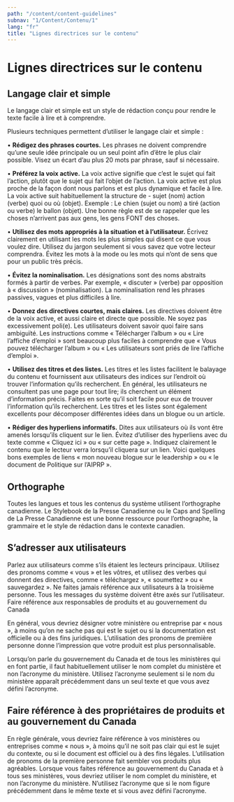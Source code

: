 ```yaml
---
path: "/content/content-guidelines"
subnav: "1/Content/Contenu/1"
lang: "fr"
title: "Lignes directrices sur le contenu"
---
```


<helmet>
<title> Lignes directrices sur le contenu - Système de conception Aurora </title>
</helmet>

# Lignes directrices sur le contenu

## Langage clair et simple
Le langage clair et simple est un style de rédaction conçu pour rendre le texte facile à lire et à comprendre.

Plusieurs techniques permettent d’utiliser le langage clair et simple :

•	 **Rédigez des phrases courtes.** Les phrases ne doivent comprendre qu’une seule idée principale ou un seul point afin d’être le plus clair possible. Visez un écart d’au plus 20 mots par phrase, sauf si nécessaire.

•	**Préférez la voix active.** La voix active signifie que c’est le sujet qui fait l’action, plutôt que le sujet qui fait l’objet de l’action. La voix active est plus proche de la façon dont nous parlons et est plus dynamique et facile à lire. La voix active suit habituellement la structure de - sujet (nom) action (verbe) quoi ou où (objet). Exemple : Le chien (sujet ou nom) a tiré (action ou verbe) le ballon (objet). Une bonne règle est de se rappeler que les choses n’arrivent pas aux gens, les gens FONT des choses.

•	**Utilisez des mots appropriés à la situation et à l’utilisateur.** Écrivez clairement en utilisant les mots les plus simples qui disent ce que vous voulez dire. Utilisez du jargon seulement si vous savez que votre lecteur comprendra. Évitez les mots à la mode ou les mots qui n’ont de sens que pour un public très précis.

•	**Évitez la nominalisation.** Les désignations sont des noms abstraits formés à partir de verbes. Par exemple, « discuter » (verbe) par opposition à « discussion » (nominalisation). La nominalisation rend les phrases passives, vagues et plus difficiles à lire.

•	**Donnez des directives courtes, mais claires.** Les directives doivent être de la voix active, et aussi claire et directe que possible. Ne soyez pas excessivement poli(e). Les utilisateurs doivent savoir quoi faire sans ambiguïté. Les instructions comme « Télécharger l’album » ou « Lire l’affiche d’emploi » sont beaucoup plus faciles à comprendre que « Vous pouvez télécharger l’album » ou « Les utilisateurs sont priés de lire l’affiche d’emploi ».

•	**Utilisez des titres et des listes.** Les titres et les listes facilitent le balayage du contenu et fournissent aux utilisateurs des indices sur l’endroit où trouver l’information qu’ils recherchent. En général, les utilisateurs ne consultent pas une page pour tout lire; ils cherchent un élément d’information précis. Faites en sorte qu’il soit facile pour eux de trouver l’information qu’ils recherchent. Les titres et les listes sont également excellents pour décomposer différentes idées dans un blogue ou un article.

•	**Rédiger des hyperliens informatifs.** Dites aux utilisateurs où ils vont être amenés lorsqu’ils cliquent sur le lien. Évitez d’utiliser des hyperliens avec du texte comme « Cliquez ici » ou « sur cette page ». Indiquez clairement le contenu que le lecteur verra lorsqu’il cliquera sur un lien. Voici quelques bons exemples de liens « mon nouveau blogue sur le leadership » ou « le document de Politique sur l’AIPRP ».

## Orthographe
Toutes les langues et tous les contenus du système utilisent l’orthographe canadienne. Le Stylebook de la Presse Canadienne ou le Caps and Spelling de La Presse Canadienne est une bonne ressource pour l’orthographe, la grammaire et le style de rédaction dans le contexte canadien.

## S’adresser aux utilisateurs
Parlez aux utilisateurs comme s’ils étaient les lecteurs principaux. Utilisez des pronoms comme « vous » et les vôtres, et utilisez des verbes qui donnent des directives, comme « téléchargez », « soumettez » ou « sauvegardez ». Ne faites jamais référence aux utilisateurs à la troisième personne. Tous les messages du système doivent être axés sur l’utilisateur.
Faire référence aux responsables de produits et au gouvernement du Canada

En général, vous devriez désigner votre ministère ou entreprise par « nous », à moins qu’on ne sache pas qui est le sujet ou si la documentation est officielle ou à des fins juridiques. L’utilisation des pronoms de première personne donne l’impression que votre produit est plus personnalisable.

Lorsqu’on parle du gouvernement du Canada et de tous les ministères qui en font partie, il faut habituellement utiliser le nom complet du ministère et non l’acronyme du ministère. Utilisez l’acronyme seulement si le nom du ministère apparaît précédemment dans un seul texte et que vous avez défini l’acronyme.


## Faire référence à des propriétaires de produits et au gouvernement du Canada

En règle générale, vous devriez faire référence à vos ministères ou entreprises comme « nous », à moins qu’il ne soit pas clair qui est le sujet du contexte, ou si le document est officiel ou à des fins légales. L’utilisation de pronoms de la première personne fait sembler vos produits plus agréables.
Lorsque vous faites référence au gouvernement du Canada et à tous ses ministères, vous devriez utiliser le nom complet du ministère, et non l’acronyme du ministère. N’utilisez l’acronyme que si le nom figure précédemment dans le même texte et si vous avez défini l’acronyme.
